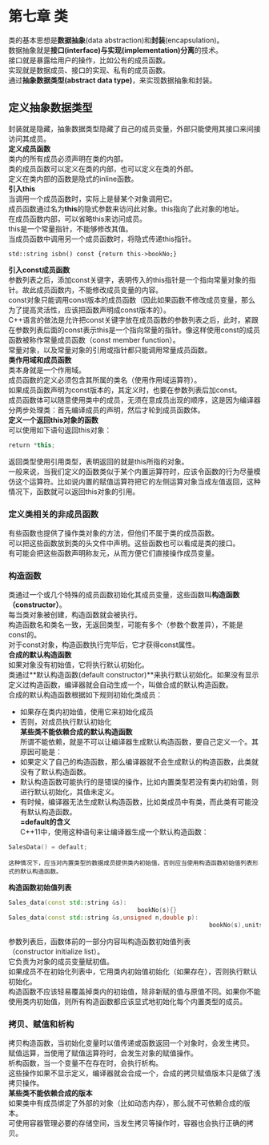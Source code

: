 # 第七章 类
类的基本思想是**数据抽象**(data abstraction)和**封装**(encapsulation)。  
数据抽象就是**接口(interface)与实现(implementation)分离**的技术。  
接口就是暴露给用户的操作，比如公有的成员函数。  
实现就是数据成员、接口的实现、私有的成员函数。  
通过**抽象数据类型(abstract data type)**，来实现数据抽象和封装。  
## 定义抽象数据类型  
封装就是隐藏，抽象数据类型隐藏了自己的成员变量，外部只能使用其接口来间接访问其成员。  
**定义成员函数**  
类内的所有成员必须声明在类的内部。  
类的成员函数可以定义在类的内部，也可以定义在类的外部。  
	定义在类内部的函数是隐式的inline函数。  
**引入this**  
当调用一个成员函数时，实际上是替某个对象调用它。  
成员函数通过名为**this**的隐式参数来访问此对象。this指向了此对象的地址。  
在成员函数内部，可以省略this来访问成员。  
this是一个常量指针，不能够修改其值。  
当成员函数中调用另一个成员函数时，将隐式传递this指针。  
```
std::string isbn() const {return this->bookNo;}
```
**引入const成员函数**  
参数列表之后，添加const关键字，表明传入的this指针是一个指向常量对象的指针。故此成员函数内，不能修改成员变量的内容。  
const对象只能调用const版本的成员函数（因此如果函数不修改成员变量，那么为了提高灵活性，应该把函数声明成const版本的）。  
C++语言的做法是允许把const关键字放在成员函数的参数列表之后，此时，紧跟在参数列表后面的const表示this是一个指向常量的指针。像这样使用const的成员函数被称作常量成员函数（const member function）。  
	常量对象，以及常量对象的引用或指针都只能调用常量成员函数。  
**类作用域和成员函数**  
类本身就是一个作用域。  
成员函数的定义必须包含其所属的类名（使用作用域运算符）。  
如果成员函数声明为const版本的，其定义时，也要在参数列表后加const。  
成员函数体可以随意使用类中的成员，无须在意成员出现的顺序，这是因为编译器分两步处理类：首先编译成员的声明，然后才轮到成员函数体。  
**定义一个返回this对象的函数**  
可以使用如下语句返回this对象：  
```c++
return *this;
```  
返回类型使用引用类型，表明返回的就是this所指的对象。  
一般来说，当我们定义的函数类似于某个内置运算符时，应该令函数的行为尽量模仿这个运算符。比如说内置的赋值运算符把它的左侧运算对象当成左值返回，这种情况下，函数就可以返回this对象的引用。  
### 定义类相关的非成员函数  
有些函数也提供了操作类对象的方法，但他们不属于类的成员函数。  
可以把这些函数放到类的头文件中声明。这些函数也可以看成是类的接口。  
有可能会把这些函数声明称友元，从而方便它们直接操作成员变量。  
### 构造函数  
类通过一个或几个特殊的成员函数初始化其成员变量，这些函数叫**构造函数（constructor）**。  
每当类对象被创建，构造函数就会被执行。  
构造函数名和类名一致，无返回类型，可能有多个（参数个数差异），不能是const的。  
对于const对象，构造函数执行完毕后，它才获得const属性。  
**合成的默认构造函数**  
如果对象没有初始值，它将执行默认初始化。  
类通过**默认构造函数(default constructor)**来执行默认初始化。如果没有显示定义过构造函数，编译器就会自动生成一个，叫做合成的默认构造函数。  
合成的默认构造函数根据如下规则初始化类成员：  
- 如果存在类内初始值，使用它来初始化成员  
- 否则，对成员执行默认初始化  
**某些类不能依赖合成的默认构造函数**  
所谓不能依赖，就是不可以让编译器生成默认构造函数，要自己定义一个。其原因可能是：  
- 如果定义了自己的构造函数，那么编译器就不会生成默认的构造函数，此类就没有了默认构造函数。  
- 默认构造函数可能执行的是错误的操作，比如内置类型若没有类内初始值，则进行默认初始化，其值未定义。  
- 有时候，编译器无法生成默认构造函数，比如类成员中有类，而此类有可能没有默认构造函数。  
**=default的含义**  
C++11中，使用这种语句来让编译器生成一个默认构造函数：  
```c++
SalesData() = default;
```  
	这种情况下，应当对内置类型的数据成员提供类内初始值，否则应当使用构造函数初始值列表形式的默认构造函数。  
**构造函数初始值列表**  
```c++
Sales_data(const std::string &s):
									bookNo(s){}
Sales_data(const std::string &s,unsigned n,double p):
														bookNo(s),units_sold(n),revenue(p*n){}
```
参数列表后，函数体前的一部分内容叫构造函数初始值列表（constructor initialize list）。  
它负责为对象的成员变量赋初值。  
如果成员不在初始化列表中，它用类内初始值初始化（如果存在），否则执行默认初始化。  
	构造函数不应该轻易覆盖掉类内的初始值，除非新赋的值与原值不同。如果你不能使用类内初始值，则所有构造函数都应该显式地初始化每个内置类型的成员。
### 拷贝、赋值和析构  
拷贝构造函数，当初始化变量时以值传递或函数返回一个对象时，会发生拷贝。  
赋值运算，当使用了赋值运算符时，会发生对象的赋值操作。  
析构函数，当一个变量不在存在时，会执行析构。  
这些操作如果不显示定义，编译器就会合成一个，合成的拷贝赋值版本只是做了浅拷贝操作。  
**某些类不能依赖合成的版本**  
如果类中有成员绑定了外部的对象（比如动态内存），那么就不可依赖合成的版本。  
可使用容器管理必要的存储空间，当发生拷贝等操作时，容器也会执行正确的拷贝。  